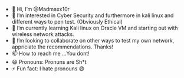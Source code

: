 - 👋 Hi, I’m @Madmaxx10r
- 👀 I’m interested in Cyber Security and furthermore in kali linux and different ways to pen test. (Obviously Ethical)
- 🌱 I’m currently learning Kali linux on Oracle VM and starting out with wireless network attacks.
- 💞️ I’m looking to collaborate on other ways to test my own network, appriciate the recommendations. Thanks!
- 📫 How to reach me ...You dont!
- 😄 Pronouns: Pronuns are Sh*t
- ⚡ Fun fact: I hate pronouns 😄

<!---
Madmaxx10r/Madmaxx10r is a ✨ special ✨ repository because its `README.md` (this file) appears on your GitHub profile.
You can click the Preview link to take a look at your changes.
--->
